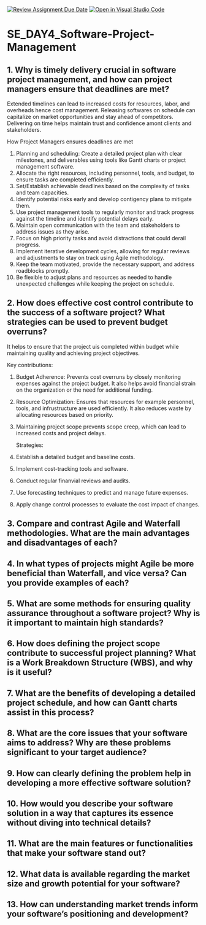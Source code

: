 [![Review Assignment Due Date](https://classroom.github.com/assets/deadline-readme-button-22041afd0340ce965d47ae6ef1cefeee28c7c493a6346c4f15d667ab976d596c.svg)](https://classroom.github.com/a/9pw6JKcu)
[![Open in Visual Studio Code](https://classroom.github.com/assets/open-in-vscode-2e0aaae1b6195c2367325f4f02e2d04e9abb55f0b24a779b69b11b9e10269abc.svg)](https://classroom.github.com/online_ide?assignment_repo_id=18521348&assignment_repo_type=AssignmentRepo)
# SE_DAY4_Software-Project-Management
## 1. Why is timely delivery crucial in software project management, and how can project managers ensure that deadlines are met?
Extended timelines can lead to increased costs for resources, labor, and overheads hence cost management.
Releasing softwares on schedule can capitalize on market opportunities and stay ahead of competitors.
Delivering on time helps maintain trust and confidence amont clients and stakeholders.

How Project Managers ensures deadlines are met
1. Planning and scheduling: Create a detailed project plan with clear milestones, and deliverables using tools like Gantt charts or project management software.
2. Allocate the right resources, including personnel, tools, and budget, to ensure tasks are completed efficiently.
3. Set/Establish achievable deadlines based on the complexity of tasks and team capacities.
4. Identify potential risks early and develop contigency plans to mitigate them.
5. Use project management tools to regularly monitor and track progress against the timeline and identify potential delays early.
6. Maintain open communication with the team and stakeholders to address issues as they arise.
7. Focus on high priority tasks and avoid distractions that could derail progress.
8. Implement iterative development cycles, allowing for regular reviews and adjustments to stay on track using Agile methodology.
9. Keep the team motivated, provide the necessary support, and address roadblocks promptly.
10. Be flexible to adjust plans and resources as needed to handle unexpected challenges while keeping the project on schedule.   

## 2. How does effective cost control contribute to the success of a software project? What strategies can be used to prevent budget overruns?
It helps to ensure that the project uis completed within budget while maintaining quality and achieving project objectives. 

Key contributions:
1. Budget Adherence: Prevents cost overruns by closely monitoring expenses against the project budget. It also helps avoid financial strain on the organization or the need for additional funding.
2. Resource Optimization: Ensures that resources for example personnel, tools, and infrustructure are used efficiently. It also reduces waste by allocating resources based on priority.
3. Maintaining project scope prevents scope creep, which can lead to increased costs and project delays.

   Strategies:
1. Establish a detailed budget and baseline costs.
2. Implement cost-tracking tools and software.
3. Conduct regular finanvial reviews and audits.
4. Use forecasting techniques to predict and manage future expenses.
5. Apply change control processes to evaluate the cost impact of changes.
## 3. Compare and contrast Agile and Waterfall methodologies. What are the main advantages and disadvantages of each?
## 4. In what types of projects might Agile be more beneficial than Waterfall, and vice versa? Can you provide examples of each?
## 5. What are some methods for ensuring quality assurance throughout a software project? Why is it important to maintain high standards?
## 6. How does defining the project scope contribute to successful project planning? What is a Work Breakdown Structure (WBS), and why is it useful?
## 7. What are the benefits of developing a detailed project schedule, and how can Gantt charts assist in this process?
## 8. What are the core issues that your software aims to address? Why are these problems significant to your target audience?
## 9. How can clearly defining the problem help in developing a more effective software solution?
## 10. How would you describe your software solution in a way that captures its essence without diving into technical details?
## 11. What are the main features or functionalities that make your software stand out?
## 12. What data is available regarding the market size and growth potential for your software?
## 13. How can understanding market trends inform your software’s positioning and development?
